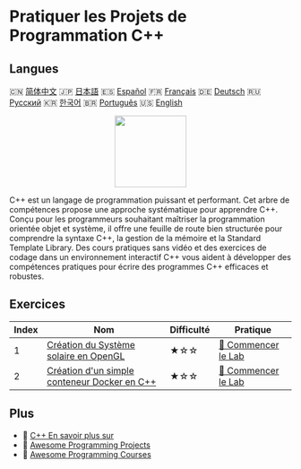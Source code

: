 # Pratiquer les Projets de Programmation C++

## Langues

🇨🇳 [简体中文](README_zh.md) 🇯🇵 [日本語](README_ja.md) 🇪🇸 [Español](README_es.md) 🇫🇷 [Français](README_fr.md) 🇩🇪 [Deutsch](README_de.md) 🇷🇺 [Русский](README_ru.md) 🇰🇷 [한국어](README_ko.md) 🇧🇷 [Português](README_pt.md) 🇺🇸 [English](README.md) 

<div align="center">
<img width="128px" src="https://file.labex.io/path/kjx58efaCNu0.png">
</div>

C++ est un langage de programmation puissant et performant. Cet arbre de compétences propose une approche systématique pour apprendre C++. Conçu pour les programmeurs souhaitant maîtriser la programmation orientée objet et système, il offre une feuille de route bien structurée pour comprendre la syntaxe C++, la gestion de la mémoire et la Standard Template Library. Des cours pratiques sans vidéo et des exercices de codage dans un environnement interactif C++ vous aident à développer des compétences pratiques pour écrire des programmes C++ efficaces et robustes.

## Exercices

|   Index | Nom                                                                                                                           | Difficulté   | Pratique                                                                                             |
|---------|-------------------------------------------------------------------------------------------------------------------------------|--------------|------------------------------------------------------------------------------------------------------|
|       1 | [Création du Système solaire en OpenGL](https://labex.io/fr/courses/project-creating-the-solar-system-in-opengl)              | ★☆☆          | [🚀 Commencer le Lab](https://labex.io/fr/courses/project-creating-the-solar-system-in-opengl)       |
|       2 | [Création d'un simple conteneur Docker en C++](https://labex.io/fr/courses/project-creating-a-simple-docker-container-in-cpp) | ★☆☆          | [🚀 Commencer le Lab](https://labex.io/fr/courses/project-creating-a-simple-docker-container-in-cpp) |

## Plus

- 🔗 [C++ En savoir plus sur](https://labex.io/fr/skilltrees/cpp)
- 🔗 [Awesome Programming Projects](https://github.com/labex-labs/awesome-programming-projects)
- 🔗 [Awesome Programming Courses](https://github.com/labex-labs/awesome-programming-courses)

